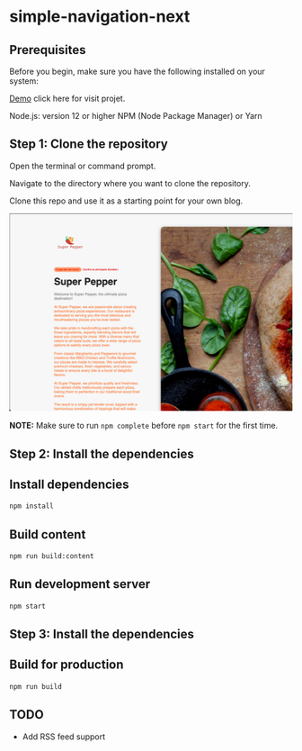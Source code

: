# simple-navigation-next

## Prerequisites
Before you begin, make sure you have the following installed on your system:


[Demo]([https://www.example.com](https://simple-navigation-next-crcl.vercel.app/)) click here for visit projet.


Node.js: version 12 or higher
NPM (Node Package Manager) or Yarn

## Step 1: Clone the repository
Open the terminal or command prompt.

Navigate to the directory where you want to clone the repository.

Clone this repo and use it as a starting point for your own blog.

![image info](assets/screen-super-pepper.png)


**NOTE:** Make sure to run `npm complete` before `npm start` for the first time.

## Step 2: Install the dependencies

## Install dependencies

```sh
npm install
```

## Build content

```sh
npm run build:content
```

## Run development server

```sh
npm start
```
## Step 3: Install the dependencies

## Build for production

```sh
npm run build
```

## TODO

- Add RSS feed support
